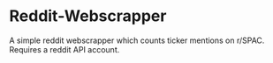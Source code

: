 # Reddit-Webscrapper
A simple reddit webscrapper which counts ticker mentions on r/SPAC. Requires a reddit API account.
